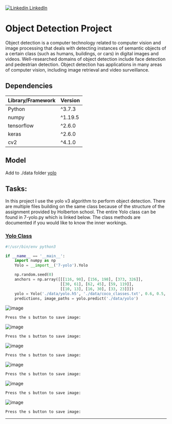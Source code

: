[![Linkedin](https://i.stack.imgur.com/gVE0j.png) LinkedIn](https://www.linkedin.com/in/AnthonyArmoursProfile)

# Object Detection Project
Object detection is a computer technology related to computer vision and image processing that deals with detecting instances of semantic objects of a certain class (such as humans, buildings, or cars) in digital images and videos. Well-researched domains of object detection include face detection and pedestrian detection. Object detection has applications in many areas of computer vision, including image retrieval and video surveillance.


## Dependencies
| Library/Framework  | Version |
| ------------------ | ------- |
| Python             | ^3.7.3  |
| numpy              | ^1.19.5 |
| tensorflow         | ^2.6.0  |
| keras              | ^2.6.0  |
| cv2                | ^4.1.0  |

## Model
Add to ./data folder
[yolo](https://intranet-projects-files.s3.amazonaws.com/holbertonschool-ml/yolo.h5)

## Tasks:
In this project I use the yolo v3 algorithm to perform object detection. There are multiple files building on the same class because of the structure of the assignment provided by Holberton school. The entire Yolo class can be found in 7-yolo.py which is linked below. The class methods are documented if you would like to know the inner workings.

### [Yolo Class](https://github.com/AnthonyArmour/holbertonschool-machine_learning/blob/master/supervised_learning/0x00-object_detection/7-yolo.py "Yolo")

``` python
#!/usr/bin/env python3

if __name__ == '__main__':
    import numpy as np
    Yolo = __import__('7-yolo').Yolo

    np.random.seed(0)
    anchors = np.array([[[116, 90], [156, 198], [373, 326]],
                        [[30, 61], [62, 45], [59, 119]],
                        [[10, 13], [16, 30], [33, 23]]])
    yolo = Yolo('./data/yolo.h5', './data/coco_classes.txt', 0.6, 0.5, anchors)
    predictions, image_paths = yolo.predict('./data/yolo')
```
![image](https://github.com/AnthonyArmour/holbertonschool-machine_learning/blob/master/supervised_learning/0x00-object_detection/images/yolo-1.png)
```
Press the s button to save image:
```
![image](https://github.com/AnthonyArmour/holbertonschool-machine_learning/blob/master/supervised_learning/0x00-object_detection/images/yolo-2.png)
```
Press the s button to save image:
```
![image](https://github.com/AnthonyArmour/holbertonschool-machine_learning/blob/master/supervised_learning/0x00-object_detection/images/yolo-3.png)
```
Press the s button to save image:
```
![image](https://github.com/AnthonyArmour/holbertonschool-machine_learning/blob/master/supervised_learning/0x00-object_detection/images/yolo-4.png)
```
Press the s button to save image:
```
![image](https://github.com/AnthonyArmour/holbertonschool-machine_learning/blob/master/supervised_learning/0x00-object_detection/images/yolo-5.png)
```
Press the s button to save image:
```
![image](https://github.com/AnthonyArmour/holbertonschool-machine_learning/blob/master/supervised_learning/0x00-object_detection/images/yolo-6.png)
```
Press the s button to save image:
```
---



